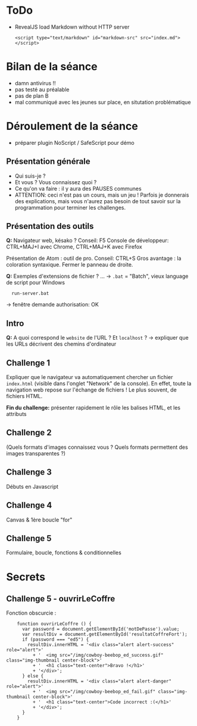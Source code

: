 # ToDo

- RevealJS load Markdown without HTTP server

	  <script type="text/markdown" id="markdown-src" src="index.md"></script>

# Bilan de la séance

- damn antivirus !!
- pas testé au préalable
- pas de plan B
- mal communiqué avec les jeunes sur place, en situtation problématique


# Déroulement de la séance

- préparer plugin NoScript / SafeScript pour démo

## Présentation générale

- Qui suis-je ?
- Et vous ? Vous connaissez quoi ?
- Ce qu'on va faire : il y aura des PAUSES communes
- ATTENTION: ceci n'est pas un cours, mais un jeu ! Parfois je donnerais des explications, mais vous n'aurez pas besoin de tout savoir sur la programmation pour terminer les challenges.

## Présentation des outils

**Q:** Navigateur web, késako ?
Conseil: F5
Console de développeur: CTRL+MAJ+I avec Chrome, CTRL+MAJ+K avec Firefox

Présentation de Atom : outil de pro. Conseil: CTRL+S
Gros avantage : la coloration syntaxique.
Fermer le panneau de droite.

**Q:** Exemples d'extensions de fichier ?
... -> `.bat` = "Batch", vieux language de script pour Windows

	  run-server.bat

-> fenêtre demande authorisation: OK


## Intro

**Q:** A quoi correspond le `website` de l'URL ? Et `localhost` ?
-> expliquer que les URLs décrivent des chemins d'ordinateur


## Challenge 1

Expliquer que le navigateur va automatiquement chercher un fichier `index.html` (visible dans l'onglet "Network" de la console).
En effet, toute la navigation web repose sur l'échange de fichiers ! Le plus souvent, de fichiers HTML.

**Fin du challenge:** présenter rapidement le rôle les balises HTML, et les attributs


## Challenge 2

(Quels formats d'images connaissez vous ? Quels formats permettent des images transparentes ?)

## Challenge 3

Débuts en Javascript

## Challenge 4

Canvas & 1ère boucle "for"

## Challenge 5

Formulaire, boucle, fonctions & conditionnelles


# Secrets

## Challenge 5 - ouvrirLeCoffre

Fonction obscurcie :

		function ouvrirLeCoffre () {
		  var password = document.getElementById('motDePasse').value;
		  var resultDiv = document.getElementById('resultatCoffreFort');
		  if (password === "ed5") {
		    resultDiv.innerHTML = '<div class="alert alert-success" role="alert">'
		      + '  <img src="/img/cowboy-beebop_ed_success.gif" class="img-thumbnail center-block">'
		      + '  <h1 class="text-center">Bravo !</h1>'
		      + '</div>';
		  } else {
		    resultDiv.innerHTML = '<div class="alert alert-danger" role="alert">'
		      + '  <img src="/img/cowboy-beebop_ed_fail.gif" class="img-thumbnail center-block">'
		      + '  <h1 class="text-center">Code incorrect :(</h1>'
		      + '</div>';
		  }
		}
